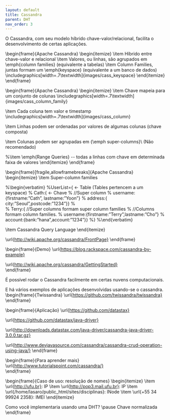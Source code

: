 ```yaml
---
layout: default
title: Cassandra
parent: DHT
nav_order: 3
---
```


O Cassandra, com seu modelo híbrido chave-valor/relacional, facilita o desenvolvimento de certas aplicações.

\begin{frame}{Apache Cassandra}
\begin{itemize}
\item Híbrido entre chave-valor e relacional
\item Valores, ou linhas, são agrupados em \emph{column families} (equivalente a tabelas)
\item Column Families, juntas formam um \emph{keyspace} (equivalente a um banco de dados)
\includegraphics[width=.7\textwidth]{images/cass_keyspace}
\end{itemize}
\end{frame}


\begin{frame}{Apache Cassandra}
\begin{itemize}
\item Chave mapeia para um conjunto de colunas
\includegraphics[width=.7\textwidth]{images/cass_column_family}

\item Cada coluna tem valor e timestamp
\includegraphics[width=.7\textwidth]{images/cass_column}


\item Linhas podem ser ordenadas por valores de algumas colunas (chave composta)

\item Colunas podem ser agrupadas em {\emph super-columns}\\
(Não recomendado)

%\item \emph{Range Queries} -- todas a linhas com chave em determinada faixa de valores
\end{itemize}
\end{frame}




\begin{frame}[fragile,allowframebreaks]{Apache Cassandra}
\begin{itemize}
\item Super-column families

%\begin{verbatim}
%UserList={    <- Table (Tables pertencem a um keyspace)
%     Cath:{   <- Chave
%         //Super column
%         username:{firstname:”Cath”, lastname:”Yoon”}
%         address:{ city:”Seoul”,postcode:”1234”}}
%           
%     Terry:{   //Super columns formam super column families
%         //Columns formam column families.
%         username:{firstname:”Terry”,lastname:”Cho”}
%         account:{bank:”hana”,account:”1234”}}
%}
%\end{verbatim}

\item Cassandra Query Language
\end{itemize}

\url{http://wiki.apache.org/cassandra/FrontPage}
\end{frame}


\begin{frame}{Demo}
\url{https://blog.rackspace.com/cassandra-by-example}

\url{http://wiki.apache.org/cassandra/GettingStarted}	
\end{frame}

É possível rodar o Cassandra facilmente em certas nuvens computacionais.


E há vários exemplos de aplicações desenvolvidas usando-se o cassandra.
\begin{frame}{Twissandra}
\url{https://github.com/twissandra/twissandra}
\end{frame}



\begin{frame}{Aplicação}
\url{https://github.com/datastax}

\url{https://github.com/datastax/java-driver}

\url{http://downloads.datastax.com/java-driver/cassandra-java-driver-3.0.0.tar.gz}

\url{http://www.devjavasource.com/cassandra/cassandra-crud-operation-using-java/}
\end{frame}


\begin{frame}{Para aprender mais}
\url{http://www.tutorialspoint.com/cassandra/}	
\end{frame}


\begin{frame}{Caso de uso: resolução de nomes}
\begin{itemize}
	\item \url{http://ufu.br}: IP
	\item \url{http://pop3.mail.ufu.br}: IP
	\item \url{/home/lasaro/public_html/sites/disciplinas}: INode
	\item \url{+55 34 99924 2358}: IMEI 
\end{itemize}

Como você implementaria usando uma DHT?
\pause
Chave normalizada
\end{frame}


